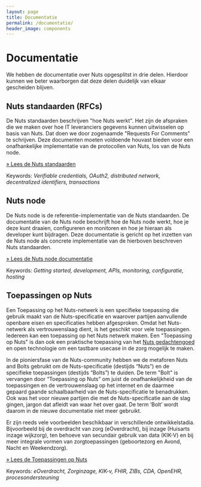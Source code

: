 ```yaml
---
layout: page
title: Documentatie
permalink: /documentatie/
header_image: components
---
```


# Documentatie

We hebben de documentatie over Nuts opgesplitst in drie delen. Hierdoor kunnen
we beter waarborgen dat deze delen duidelijk van elkaar gescheiden blijven.

## Nuts standaarden (RFCs)

De Nuts standaarden beschrijven "hoe Nuts werkt". Het zijn de afspraken die we
maken over hoe IT leveranciers gegevens kunnen uitwisselen op basis van Nuts.
Dat doen we door zogenaamde "Requests For Comments" te schrijven. Deze
documenten moeten voldoende houvast bieden voor een onafhankelijke implementatie
van de protocollen van Nuts, los van de Nuts node.

[&raquo; Lees de Nuts standaarden](https://nuts-foundation.gitbook.io/)

Keywords: _Verifiable credentials, OAuth2, distributed network, decentralized
identifiers, transactions_

## Nuts node

De Nuts node is de referentie-implementatie van de Nuts standaarden. De
documentatie van de Nuts node beschrijft hoe de Nuts node werkt, hoe je deze
kunt draaien, configureren en monitoren en hoe je hieraan als developer kunt
bijdragen. Deze documentatie is gericht op het inzetten van de Nuts node als
concrete implementatie van de hierboven beschreven Nuts standaarden.

[&raquo; Lees de Nuts node documentatie](https://nuts-node.readthedocs.io/)

Keywords: _Getting started, development, APIs, monitoring, configuratie,
hosting_

## Toepassingen op Nuts

Een Toepassing op het Nuts-netwerk is een specifieke toepassing die gebruik maakt van de Nuts-specificatie en waarover partijen aanvullende openbare eisen en specificaties hebben afgesproken. Omdat het Nuts-netwerk als vertrouwenslaag dient, is het geschikt voor vele toepassingen. Iedereen kan een toepassing op het Nuts netwerk maken. Een "Toepassing op Nuts" is dan ook een praktische toepassing van het [Nuts gedachtengoed](/manifest) en open technologie om een tastbare usecase in de zorg mogelijk te maken.

In de pioniersfase van de Nuts-community hebben we de metaforen Nuts and Bolts gebruikt om de Nuts-specificatie (destijds “Nuts”) en de specifieke toepassingen (destijds “Bolts”) te duiden. De term "Bolt" is vervangen door “Toepassing op Nuts” om juist de onafhankelijkheid van de toepassingen en de vertrouwenslaag op het internet en de daarmee gepaard gaande schaalbaarheid van de Nuts-specificatie te benadrukken. Ook was het voor nieuwe partijen die met de Nuts-specificatie aan de slag gingen, jargon dat afleidt van waar het over gaat. De term ‘Bolt’ wordt daarom in de nieuwe documentatie niet meer gebruikt. 

Er zijn reeds vele voorbeelden beschikbaar in verschillende ontwikkelstadia. Bijvoorbeeld bij de overdracht van zorg (eOverdracht), bij inzage (Huisarts inzage wijkzorg), ten behoeve van secundair gebruik van data (KIK-V) en bij meer integrale vormen van zorgtoepassingen (geboortezorg en Avond, Nacht en Weekendzorg). 

[&raquo; Lees de Toepassingen op Nuts](https://nuts-foundation.gitbook.io/bolts/)

Keywords: _eOverdracht, Zorginzage, KIK-v, FHIR, ZIBs, CDA, OpenEHR,
procesondersteuning_
